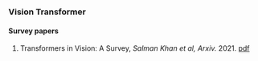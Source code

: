 
### Vision Transformer

#### Survey papers
1. Transformers in Vision: A Survey, *Salman Khan et al, Arxiv.* 2021. [pdf](https://arxiv.org/pdf/2101.01169.pdf)
